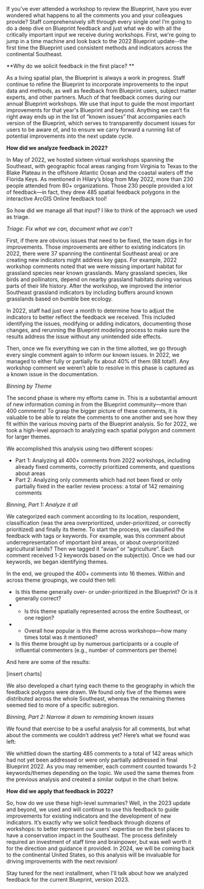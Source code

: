 If you’ve ever attended a workshop to review the Blueprint, have you ever wondered what happens to all the comments you and your colleagues provide? Staff comprehensively sift through every single one! I’m going to do a deep dive on Blueprint feedback and just what we do with all the critically important input we receive during workshops. First, we're going to jump in a time machine and look back to the 2022 Blueprint update--the first time the Blueprint used consistent methods and indicators across the continental Southeast.

**Why do we solicit feedback in the first place? **

As a living spatial plan, the Blueprint is always a work in progress. Staff continue to refine the Blueprint to incorporate improvements to the input data and methods, as well as feedback from Blueprint users, subject matter experts, and other partners. Much of that feedback comes during our annual Blueprint workshops. We use that input to guide the most important improvements for that year's Blueprint and beyond. Anything we can’t fix right away ends up in the list of “known issues” that accompanies each version of the Blueprint, which serves to transparently document issues for users to be aware of, and to ensure we carry forward a running list of potential improvements into the next update cycle. 

**How did we analyze feedback in 2022?**

In May of 2022, we hosted sixteen virtual workshops spanning the Southeast, with geographic focal areas ranging from Virginia to Texas to the Blake Plateau in the offshore Atlantic Ocean and the coastal waters off the Florida Keys. As mentioned in Hilary’s blog from May 2022, more than 230 people attended from 80+ organizations. Those 230 people provided a lot of feedback—in fact, they drew 485 spatial feedback polygons in the interactive ArcGIS Online feedback tool! 

So how did we manage all that input? I like to think of the approach we used as triage. 

_Triage: Fix what we can, document what we can’t_

First, if there are obvious issues that need to be fixed, the team digs in for improvements. Those improvements are either to existing indicators (in 2022, there were 37 spanning the continental Southeast area) or are creating new indicators might address key gaps. For example, 2022 workshop comments noted that we were missing important habitat for grassland species near known grasslands. Many grassland species, like birds and pollinators, depend on nearby grassland habitats during various parts of their life history. After the workshop, we improved the interior Southeast grassland indicators by including buffers around known grasslands based on bumble bee ecology. 

In 2022, staff had just over a month to determine how to adjust the indicators to better reflect the feedback we received. This included identifying the issues, modifying or adding indicators, documenting those changes, and rerunning the Blueprint modeling process to make sure the results address the issue without any unintended side effects.  

Then, once we fix everything we can in the time allotted, we go through every single comment again to inform our known issues. In 2022, we managed to either fully or partially fix about 40% of them (88 total!).  Any workshop comment we weren’t able to resolve in this phase is captured as a known issue in the documentation. 

_Binning by Theme_

The second phase is where my efforts came in. This is a substantial amount of new information coming in from the Blueprint community—more than 400 comments! To grasp the bigger picture of these comments, it is valuable to be able to relate the comments to one another and see how they fit within the various moving parts of the Blueprint analysis. So for 2022, we took a high-level approach to analyzing each spatial polygon and comment for larger themes. 

We accomplished this analysis using two different scopes: 

- Part 1: Analyzing all 400+ comments from 2022 workshops, including already fixed comments, correctly prioritized comments, and questions about areas 
- Part 2: Analyzing only comments which had not been fixed or only partially fixed in the earlier review process: a total of 142 remaining comments

_Binning, Part 1: Analyze it all_

We categorized each comment according to its location, respondent, classification (was the area overprioritized, under-prioritized, or correctly prioritized) and finally its theme. To start the process, we classified the feedback with tags or keywords. For example, was this comment about underrepresentation of important bird areas, or about overprioritized agricultural lands? Then we tagged it “avian” or “agriculture”. Each comment received 1-2 keywords based on the subject(s). Once we had our keywords, we began identifying themes. 

In the end, we grouped the 400+ comments into 16 themes. Within and across theme groupings, we could then tell: 

- Is this theme generally over- or under-prioritized in the Blueprint? Or is it generally correct? 
- - Is this theme spatially represented across the entire Southeast, or one region? 
- - Overall how popular is this theme across workshops—how many times total was it mentioned? 
- Is this theme brought up by numerous participants or a couple of influential commenters (e.g., number of commentors per theme)

And here are some of the results: 

[insert charts]

We also developed a chart tying each theme to the geography in which the feedback polygons were drawn. We found only five of the themes were distributed across the whole Southeast, whereas the remaining themes seemed tied to more of a specific subregion.  

_Binning, Part 2: Narrow it down to remaining known issues_

We found that exercise to be a useful analysis for all comments, but what about the comments we couldn’t address yet? Here’s what we found was left: 

We whittled down the starting 485 comments to a total of 142 areas which had not yet been addressed or were only partially addressed in final Blueprint 2022. As you may remember, each comment counted towards 1-2 keywords/themes depending on the topic. We used the same themes from the previous analysis and created a similar output in the chart below. 

**How did we apply that feedback in 2022?**

So, how do we use these high-level summaries? Well, in the 2023 update and beyond, we used and will continue to use this feedback to guide improvements for existing indicators and the development of new indicators. It’s exactly why we solicit feedback through dozens of workshops: to better represent our users’ expertise on the best places to have a conservation impact in the Southeast. The process definitely required an investment of staff time and brainpower, but was well worth it for the direction and guidance it provided. In 2024, we will be coming back to the continental United States, so this analysis will be invaluable for driving improvements with the next revision!

Stay tuned for the next installment, when I'll talk about how we analyzed feedback for the current Blueprint, version 2023.
